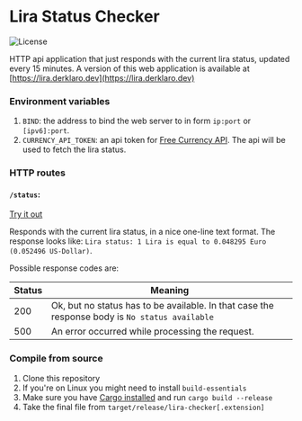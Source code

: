 # Lira Status Checker

![License](https://img.shields.io/github/license/derklaro/lira-checker)

HTTP api application that just responds with the current lira status, updated every 15 minutes. A version of this web
application is available at [https://lira.derklaro.dev](https://lira.derklaro.dev)

### Environment variables

1. `BIND`: the address to bind the web server to in form `ip:port` or `[ipv6]:port`.
2. `CURRENCY_API_TOKEN`: an api token for [Free Currency API](https://freecurrencyapi.com). The api will be used to fetch the lira status.

### HTTP routes

#### `/status`:

[Try it out](https://lira.derklaro.dev/status)

Responds with the current lira status, in a nice one-line text format. The response looks like: `Lira status: 1 Lira is equal to 0.048295 Euro (0.052496 US-Dollar)`.

Possible response codes are:

| Status | Meaning                                                                                        |
|--------|------------------------------------------------------------------------------------------------|
| 200    | Ok, but no status has to be available. In that case the response body is `No status available` |
| 500    | An error occurred while processing the request.                                                |

### Compile from source

1. Clone this repository
2. If you're on Linux you might need to install `build-essentials`
3. Make sure you have [Cargo installed](https://doc.rust-lang.org/cargo/getting-started/installation.html) and run `cargo build --release`
4. Take the final file from `target/release/lira-checker[.extension]`

